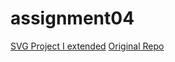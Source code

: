 # assignment04

[SVG Project I extended](http://i6.cims.nyu.edu/~jkl450/drawing/assignment02/index.html)
[Original Repo](https://github.com/JonnyLoo/assignment04)
